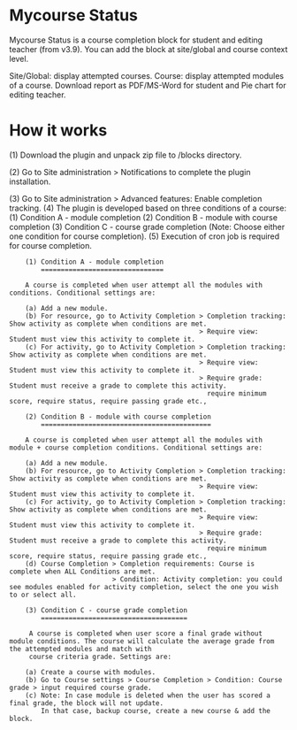 
Mycourse Status
===============

Mycourse Status is a course completion block for student and editing teacher (from v3.9). You can add the block at site/global and course context level.

Site/Global: display attempted courses.
Course: display attempted modules of a course.
Download report as PDF/MS-Word for student and Pie chart for editing teacher.

How it works
============

(1) Download the plugin and unpack zip file to /blocks directory.

(2) Go to Site administration > Notifications to complete the plugin installation.

(3) Go to Site administration > Advanced features: Enable completion tracking.
(4) The plugin is developed based on three conditions of a course:
        (1) Condition A - module completion
        (2) Condition B - module with course completion
        (3) Condition C - course grade completion
        (Note: Choose either one condition for course completion).
(5) Execution of cron job is required for course completion.        

        (1) Condition A - module completion
            ===============================
    
        A course is completed when user attempt all the modules with conditions. Conditional settings are:

        (a) Add a new module.
        (b) For resource, go to Activity Completion > Completion tracking: Show activity as complete when conditions are met.
                                                    > Require view: Student must view this activity to complete it.
        (c) For activity, go to Activity Completion > Completion tracking: Show activity as complete when conditions are met.
                                                    > Require view: Student must view this activity to complete it.
                                                    > Require grade: Student must receive a grade to complete this activity.
                                                      require minimum score, require status, require passing grade etc.,

        (2) Condition B - module with course completion
            ===========================================

        A course is completed when user attempt all the modules with module + course completion conditions. Conditional settings are:

        (a) Add a new module.
        (b) For resource, go to Activity Completion > Completion tracking: Show activity as complete when conditions are met.
                                                    > Require view: Student must view this activity to complete it.
        (c) For activity, go to Activity Completion > Completion tracking: Show activity as complete when conditions are met.
                                                    > Require view: Student must view this activity to complete it.
                                                    > Require grade: Student must receive a grade to complete this activity.
                                                      require minimum score, require status, require passing grade etc.,
        (d) Course Completion > Completion requirements: Course is complete when ALL Conditions are met.
                              > Condition: Activity completion: you could see modules enabled for activity completion, select the one you wish to or select all.
   
        (3) Condition C - course grade completion  
            =====================================

         A course is completed when user score a final grade without module conditions. The course will calculate the average grade from the attempted modules and match with  
         course criteria grade. Settings are:
   
        (a) Create a course with modules.
        (b) Go to Course settings > Course Completion > Condition: Course grade > input required course grade.
        (c) Note: In case module is deleted when the user has scored a final grade, the block will not update.  
            In that case, backup course, create a new course & add the block.
